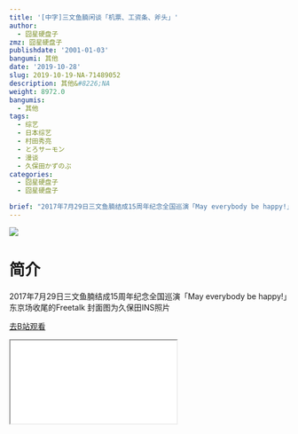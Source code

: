 ```yaml
---
title: '[中字]三文鱼腩闲谈「机票、工资条、斧头」'
author:
  - 囧星硬盘子
zmz: 囧星硬盘子
publishdate: '2001-01-03'
bangumi: 其他
date: '2019-10-28'
slug: 2019-10-19-NA-71489052
description: 其他&#8226;NA
weight: 8972.0
bangumis:
  - 其他
tags:
  - 综艺
  - 日本综艺
  - 村田秀亮
  - とろサーモン
  - 漫谈
  - 久保田かずのぶ
categories:
  - 囧星硬盘子
  - 囧星硬盘子

brief: "2017年7月29日三文鱼腩结成15周年纪念全国巡演「May everybody be happy!」东京场收尾的Freetalk 封面图为久保田INS照片"
---
```

![](https://raw.githubusercontent.com/tcgriffith/owaraisite/master/static/tmpimg/1276af1ca3b4e8a8a453623bc76fd752ff522dcb.jpg.480.jpg)
# 简介  
2017年7月29日三文鱼腩结成15周年纪念全国巡演「May everybody be happy!」东京场收尾的Freetalk  封面图为久保田INS照片  

[去B站观看](https://www.bilibili.com/video/av71489052/)
<div class ="resp-container"><iframe class="testiframe" src="//player.bilibili.com/player.html?aid=71489052"", scrolling="no", allowfullscreen="true" > </iframe></div> 
